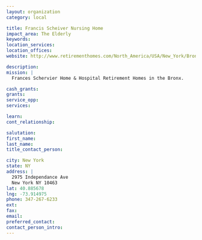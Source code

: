 ```yaml
---
layout: organization
category: local

title: Francis Scheiver Nursing Home
impact_area: The Elderly
keywords: 
location_services: 
location_offices: 
website: http://www.retirementhomes.com/North_America/USA/New_York/Bronx/Retirement_Homes/Independent_living/Frances_Schervier_Home_&_Hospital.htm

description: 
mission: |
  Frances Schervier Home & Hospital Retirement Homes in the Bronx.

cash_grants: 
grants: 
service_opp: 
services: 

learn: 
cont_relationship: 

salutation: 
first_name: 
last_name: 
title_contact_person: 

city: New York
state: NY
address: |
  2975 Independance Ave  
  New York NY 10463
lat: 40.885678
lng: -73.914975
phone: 347-267-6233
ext: 
fax: 
email: 
preferred_contact: 
contact_person_intro: 
---
```

